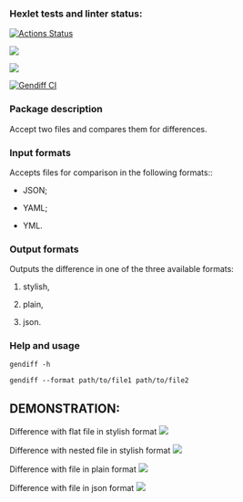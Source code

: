 ### Hexlet tests and linter status:
[![Actions Status](https://github.com/Valerii-Denisov/python-project-lvl2/workflows/hexlet-check/badge.svg)](https://github.com/Valerii-Denisov/python-project-lvl2/actions)

<a href="https://codeclimate.com/github/Valerii-Denisov/python-project-lvl2/maintainability"><img src="https://api.codeclimate.com/v1/badges/353756ee1d4446c19be6/maintainability" /></a>

<a href="https://codeclimate.com/github/Valerii-Denisov/python-project-lvl2/test_coverage"><img src="https://api.codeclimate.com/v1/badges/353756ee1d4446c19be6/test_coverage" /></a>

[![Gendiff CI](https://github.com/Valerii-Denisov/python-project-lvl2/actions/workflows/projectci.yml/badge.svg)](https://github.com/Valerii-Denisov/python-project-lvl2/actions/workflows/projectci.yml)


<h3> Package description</h3>
Accept two files and compares them for differences.

<h3> Input formats</h3>
Accepts files for comparison in the following formats::

- JSON;

- YAML;

- YML.

<h3> Output formats</h3>
Outputs the difference in one of the three available formats:

1) stylish,

2) plain,

3) json.


<h3> Help and usage</h3>

<code>gendiff -h</code>

<code>gendiff --format path/to/file1 path/to/file2</code>

<h2>DEMONSTRATION:</h2>

Difference with flat file in stylish format
<a href="https://asciinema.org/a/bZZb6a3RaDwT8gLzv1Ool7EOd" target="_blank"><img src="https://asciinema.org/a/bZZb6a3RaDwT8gLzv1Ool7EOd.svg" /></a>

Difference with nested file in stylish format
<a href="https://asciinema.org/a/KLCSYMyJy60c8r5qXcEyVTCD9" target="_blank"><img src="https://asciinema.org/a/KLCSYMyJy60c8r5qXcEyVTCD9.svg" /></a>

Difference with file in plain format
<a href="https://asciinema.org/a/i2kC4YUXY0zECT3eMxpNos5oC" target="_blank"><img src="https://asciinema.org/a/i2kC4YUXY0zECT3eMxpNos5oC.svg" /></a>

Difference with file in json format
<a href="https://asciinema.org/a/yECAxIgZpS2Hq0loQYxSDEZRX" target="_blank"><img src="https://asciinema.org/a/yECAxIgZpS2Hq0loQYxSDEZRX.svg" /></a>